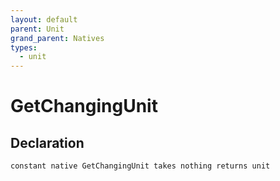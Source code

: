 ```yaml
---
layout: default
parent: Unit
grand_parent: Natives
types:
  - unit
---
```


# GetChangingUnit

## Declaration

```
constant native GetChangingUnit takes nothing returns unit
```